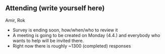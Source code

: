 ## Attending (write yourself here)
Amir, Rok
- Survey is ending soon, how/when/who to review it
- A meeting is going to be created on Monday (4.4.) and everybody who wants to help will be invited there.
- Right now there is roughly \~1300 (completed) responses